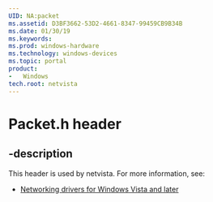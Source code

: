 ```yaml
---
UID: NA:packet
ms.assetid: D3BF3662-53D2-4661-8347-99459CB9B34B
ms.date: 01/30/19
ms.keywords: 
ms.prod: windows-hardware
ms.technology: windows-devices
ms.topic: portal
product:
-	Windows
tech.root: netvista
---
```


# Packet.h header


## -description


This header is used by netvista. For more information, see:

- [Networking drivers for Windows Vista and later](../_netvista/index.md)
